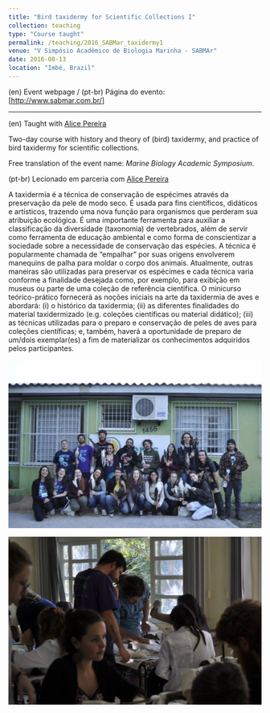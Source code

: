 ```yaml
---
title: "Bird taxidermy for Scientific Collections I"
collection: teaching
type: "Course taught"
permalink: /teaching/2016_SABMar_taxidermy1
venue: "V Simpósio Acadêmico de Biologia Marinha - SABMAr"
date: 2016-08-13
location: "Imbé, Brazil"
---
```


(en) Event webpage / (pt-br) Página do evento: [http://www.sabmar.com.br/]

------

(en) Taught with [Alice Pereira](https://www.researchgate.net/profile/Alice-Pereira-6)

Two-day course with history and theory of (bird) taxidermy, and practice of bird taxidermy for scientific collections.

Free translation of the event name: *Marine Biology Academic Symposium*.


(pt-br) Lecionado em parceria com [Alice Pereira](https://www.researchgate.net/profile/Alice-Pereira-6)

A taxidermia é a técnica de conservação de espécimes através da preservação da pele de modo seco. É usada para fins científicos, didáticos e artísticos, trazendo uma nova função para organismos que perderam sua atribuição ecológica. É uma importante ferramenta para auxiliar a classificação da diversidade (taxonomia) de vertebrados, além de servir como ferramenta de educação ambiental e como forma de conscientizar a sociedade sobre a necessidade de conservação das espécies. A técnica é popularmente chamada de “empalhar” por suas origens envolverem manequins de palha para moldar o corpo dos animais. Atualmente, outras maneiras são utilizadas para preservar os espécimes e cada técnica varia conforme a finalidade desejada como, por exemplo, para exibição em museus ou parte de uma coleção de referência científica. O minicurso teórico-prático fornecerá as noções iniciais na arte da taxidermia de aves e abordará: (i) o histórico da taxidermia; (ii) as diferentes finalidades do material taxidermizado (e.g. coleções científicas ou material didático); (iii) as técnicas utilizadas para o preparo e conservação de peles de aves para coleções científicas; e, também, haverá a oportunidade de preparo de um/dois exemplar(es) a fim de materializar os conhecimentos adquiridos pelos participantes.

![](/images/2016_sabmar_taxidermy.jpg)

![](/images/2016_sabmar_taxidermy3.jpg)
